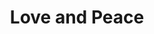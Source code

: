 ---
pid: llp297
title: Love and Peace
location_transcription: 
coordinates: "[-75.162813673948, 39.955188153264]"
zipcode: 
gen_neighborhood: 
neighborhood: 
outside_phl: 
age: '13'
age_range: 13-19
instagram: 
image_file_name: llp_297.jpg
proposal_transcription: Love and Peace
topic: Unity,Violence,Love
topic_summary: 0, 0, 0
type: Sculpture Statue
keywords_other: peace
credit: Henry
image_labels: 
twitter: 
facebook: 
permalink: "/monuments/llp297/"
layout: item-page
---